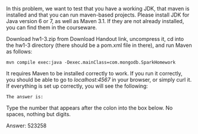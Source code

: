In this problem, we want to test that you have a working JDK, that maven is installed and that you can run maven-based projects. Please install JDK for Java version 6 or 7, as well as Maven 3.1. If they are not already installed, you can find them in the courseware.

Download hw1-3.zip from Download Handout link, uncompress it, cd into the hw1-3 directory (there should be a pom.xml file in there), and run Maven as follows:
```
mvn compile exec:java -Dexec.mainClass=com.mongodb.SparkHomework
```
It requires Maven to be installed correctly to work. If you run it correctly, you should be able to go to *localhost:4567* in your browser, or simply curl it.
If everything is set up correctly, you will see the following:
```
The answer is: 
```
Type the number that appears after the colon into the box below. No spaces, nothing but digits.

Answer: 523258